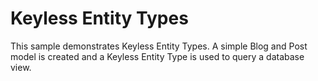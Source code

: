 # Keyless Entity Types

This sample demonstrates Keyless Entity Types. A simple Blog and Post model is created and a Keyless Entity Type is used to query a database view.


